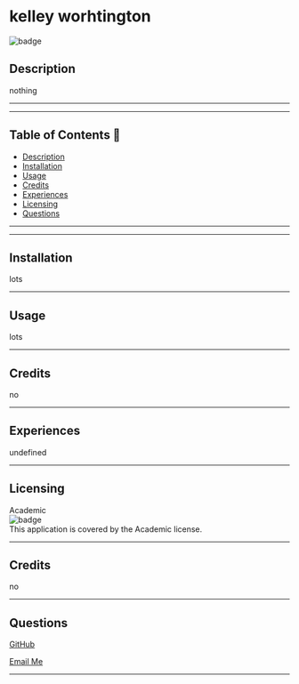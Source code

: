 
  # kelley worhtington

  ![badge](https://img.shields.io/badge/license-Academic-blueviolet) 
  <br />

  ## Description
  nothing

------------------
------------------

  ## Table of Contents 🔎
  - [Description](#description)
  - [Installation](#installation)
  - [Usage](#usage)
  - [Credits](#credits)
  - [Experiences](#experiences)
  - [Licensing](#licensing)
  - [Questions](#questions)

------------------
------------------

  ## Installation 
  lots

------------------

  ## Usage
  lots

------------------

  ## Credits
  no

------------------

  ## Experiences
  undefined

------------------

  ## Licensing
  Academic
  <br>
  ![badge](https://img.shields.io/badge/license-Academic-blueviolet) 
  <br />
  This application is covered by the Academic license.

------------------
  
  ## Credits
  no

------------------

  ## Questions
  
  [GitHub](https://github.com/kelleymarne)

  [Email Me](mailto:kelleymarne@gmail.com)

------------------
